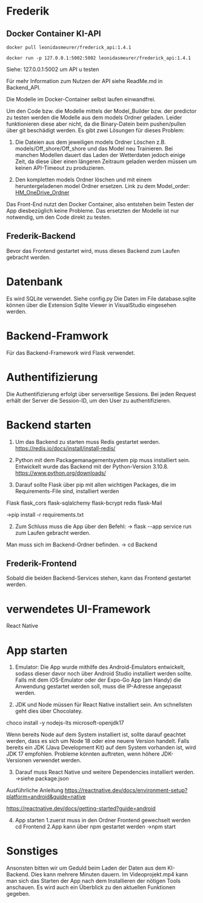 # Frederik


## Docker Container KI-API
```docker
docker pull leonidasmeurer/frederick_api:1.4.1
```
```docker
docker run -p 127.0.0.1:5002:5002 leonidasmeurer/frederick_api:1.4.1
```

Siehe: 127.0.0.1:5002 um API u testen

Für mehr Information zum Nutzen der API siehe ReadMe.md in Backend_API.

Die Modelle im Docker-Container selbst laufen einwandfrei.

Um den Code bzw. die Modelle mittels der Model_Builder bzw. der predictor zu testen werden die Modelle aus dem models Ordner geladen.
Leider funktionieren diese aber nicht, da die Binary-Datein beim pushen/pullen über git beschädigt werden.
Es gibt zwei Lösungen für dieses Problem:

1.  Die Dateien aus dem jeweiligen models Ordner Löschen z.B. models/Off_shore/Off_shore und das Model neu Trainieren.
Bei manchen Modellen dauert das Laden der Wetterdaten jedoch einige Zeit, da diese über einen längeren Zeitraum geladen werden müssen um keinen API-Timeout zu produzieren.

2. Den kompletten models Ordner löschen und mit einem heruntergeladenen model Ordner ersetzen.
Link zu dem Model_order: [HM_OneDrive_Ordner](https://hmedu-my.sharepoint.com/:f:/g/personal/meurer_hm_edu/EkvySXArEKtNvJxDx8tGW_UBXPDo7LOjpmFYNBpWds-DAQ?e=BubHdB)

Das Front-End nutzt den Docker Container, also entstehen beim Testen der App diesbezüglich keine Probleme. 
Das ersetzten der Modelle ist nur notwendig, um den Code direkt zu testen.


## Frederik-Backend
Bevor das Frontend gestartet wird, muss dieses Backend zum Laufen gebracht werden.

# Datenbank
Es wird SQLite verwendet. 
Siehe config.py
Die Daten im File database.sqlite können über die Extension Sqlite Viewer in VisualStudio eingesehen werden.

# Backend-Framwork 
Für das Backend-Framework wird Flask verwendet.

# Authentifizierung
Die Authentifizierung erfolgt über serverseitige Sessions. 
Bei jeden Request erhält der Server die Session-ID, um den User zu authentifizieren.

# Backend starten
1. Um das Backend zu starten muss Redis gestartet werden.
https://redis.io/docs/install/install-redis/

2. Python mit dem Packagemanagementsystem pip muss installiert sein.
Entwickelt wurde das Backend mit der Python-Version 3.10.8.
https://www.python.org/downloads/ 

3. Darauf sollte Flask über pip mit allen wichtigen Packages, die im Requirements-File sind, installiert werden

Flask
flask_cors
flask-sqlalchemy
flask-bcrypt
redis
flask-Mail

->pip install -r requirements.txt


2. Zum Schluss muss die App über den Befehl:
 -> flask --app service  run  
zum Laufen gebracht werden. 

Man muss sich im Backend-Ordner befinden.
-> cd Backend


## Frederik-Frontend
Sobald die beiden Backend-Services stehen, kann das Frontend gestartet werden.

# verwendetes UI-Framework
React Native 

# App starten
1. Emulator: Die App wurde mithilfe des Android-Emulators entwickelt, sodass dieser davor noch über Android Studio installiert werden sollte. Falls mit dem iOS-Emulator oder der Expo-Go App (am Handy) die Anwendung gestartet werden soll, muss die IP-Adresse angepasst werden.

2. JDK und Node müssen für React Native installiert sein. Am schnellsten geht dies über Chocolatey.

choco install -y nodejs-lts microsoft-openjdk17

Wenn bereits Node auf dem System installiert ist, sollte darauf geachtet werden, dass es sich um Node 18 oder eine neuere Version handelt. Falls bereits ein JDK (Java Development Kit) auf dem System vorhanden ist, wird JDK 17 empfohlen. Probleme könnten auftreten, wenn höhere JDK-Versionen verwendet werden.


3. Darauf muss React Native und weitere Dependencies installiert werden. 
->siehe package.json

Ausführliche Anleitung
https://reactnative.dev/docs/environment-setup?platform=android&guide=native 

https://reactnative.dev/docs/getting-started?guide=android

4. App starten
1.zuerst muss in den Ordner Frontend gewechselt werden
cd Frontend
2.App kann über npm gestartet werden
->npm start


# Sonstiges
Ansonsten bitten wir um Geduld beim Laden der Daten aus dem KI-Backend. Dies kann mehrere Minuten dauern.
 Im Videoprojekt.mp4 kann man sich das Starten der App nach dem Installieren der nötigen Tools anschauen. Es wird auch ein Überblick zu den aktuellen Funktionen gegeben.


